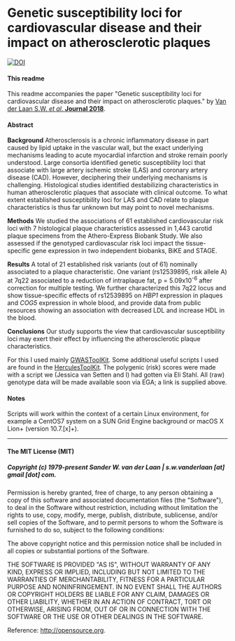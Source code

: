 Genetic susceptibility loci for cardiovascular disease and their impact on atherosclerotic plaques
===========================================================
[![DOI](https://zenodo.org/badge/259761721.svg)](https://zenodo.org/badge/latestdoi/259761721)

#### This readme
This readme accompanies the paper "Genetic susceptibility loci for cardiovascular disease and their impact on atherosclerotic plaques." by [Van der Laan S.W. *et al*. **Journal 2018**]().

#### Abstract
**Background** Atherosclerosis is a chronic inflammatory disease in part caused by lipid uptake in the vascular wall, but the exact underlying mechanisms leading to acute myocardial infarction and stroke remain poorly understood. Large consortia identified genetic susceptibility loci that associate with large artery ischemic stroke (LAS) and coronary artery disease (CAD). However, deciphering their underlying mechanisms is challenging. Histological studies identified destabilizing characteristics in human atherosclerotic plaques that associate with clinical outcome. To what extent established susceptibility loci for LAS and CAD relate to plaque characteristics is thus far unknown but may point to novel mechanisms. 

**Methods** We studied the associations of 61 established cardiovascular risk loci with 7 histological plaque characteristics assessed in 1,443 carotid plaque specimens from the Athero-Express Biobank Study. We also assessed if the genotyped cardiovascular risk loci impact the tissue-specific gene expression in two independent biobanks, BiKE and STAGE.

**Results** A total of 21 established risk variants (out of 61) nominally associated to a plaque characteristic. One variant (rs12539895, risk allele A) at 7q22 associated to a reduction of intraplaque fat, p = 5.09x10<sup>-6</sup> after correction for multiple testing. We further characterized this 7q22 locus and show tissue-specific effects of rs12539895 on _HBP1_ expression in plaques and _COG5_ expression in whole blood, and provide data from public resources showing an association with decreased LDL and increase HDL in the blood. 

**Conclusions** Our study supports the view that cardiovascular susceptibility loci may exert their effect by influencing the atherosclerotic plaque characteristics. 

For this I used mainly [GWASToolKit](https://github.com/swvanderlaan/GWASToolKit). Some additional useful scripts I used are found in the [HerculesToolKit](https://github.com/swvanderlaan/HerculesToolKit). The polygenic (risk) scores were made with a script we (Jessica van Setten and I) had gotten via Eli Stahl. All (raw) genotype data will be made available soon via EGA; a link is supplied above.


#### Notes
Scripts will work within the context of a certain Linux environment, for example a CentOS7 system on a SUN Grid Engine background or macOS X Lion+ (version 10.7.[x]+). 


--------------

#### The MIT License (MIT)
##### Copyright (c) 1979-present Sander W. van der Laan | s.w.vanderlaan [at] gmail [dot] com.

Permission is hereby granted, free of charge, to any person obtaining a copy of this software and associated documentation files (the "Software"), to deal in the Software without restriction, including without limitation the rights to use, copy, modify, merge, publish, distribute, sublicense, and/or sell copies of the Software, and to permit persons to whom the Software is furnished to do so, subject to the following conditions:   

The above copyright notice and this permission notice shall be included in all copies or substantial portions of the Software.

THE SOFTWARE IS PROVIDED "AS IS", WITHOUT WARRANTY OF ANY KIND, EXPRESS OR IMPLIED, INCLUDING BUT NOT LIMITED TO THE WARRANTIES OF MERCHANTABILITY, FITNESS FOR A PARTICULAR PURPOSE AND NONINFRINGEMENT. IN NO EVENT SHALL THE AUTHORS OR COPYRIGHT HOLDERS BE LIABLE FOR ANY CLAIM, DAMAGES OR OTHER LIABILITY, WHETHER IN AN ACTION OF CONTRACT, TORT OR OTHERWISE, ARISING FROM, OUT OF OR IN CONNECTION WITH THE SOFTWARE OR THE USE OR OTHER DEALINGS IN THE SOFTWARE.

Reference: http://opensource.org.
